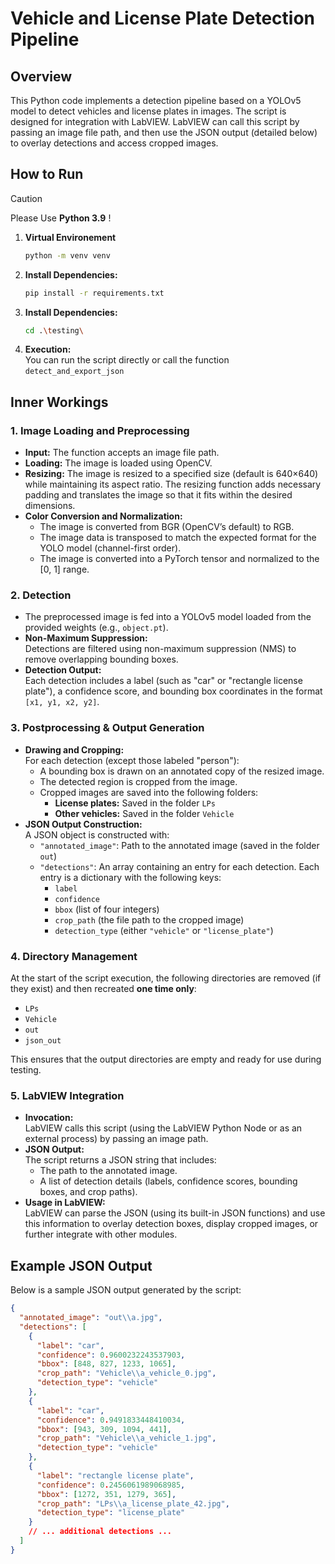 # Vehicle and License Plate Detection Pipeline

## Overview

This Python code implements a detection pipeline based on a YOLOv5 model to detect vehicles and license plates in images. The script is designed for integration with LabVIEW. LabVIEW can call this script by passing an image file path, and then use the JSON output (detailed below) to overlay detections and access cropped images.

## How to Run
 
> [!CAUTION]
> Please Use **Python 3.9** !
 
1. **Virtual Environement**
   ```bash
   python -m venv venv
   ```
2. **Install Dependencies:**  
   ```bash
   pip install -r requirements.txt
   ```
3. **Install Dependencies:**  
   ```bash
   cd .\testing\
   ```
4. **Execution:**  
   You can run the script directly or call the function ```detect_and_export_json```
   
## Inner Workings

### 1. Image Loading and Preprocessing

- **Input:** The function accepts an image file path.
- **Loading:** The image is loaded using OpenCV.
- **Resizing:** The image is resized to a specified size (default is 640×640) while maintaining its aspect ratio. The resizing function adds necessary padding and translates the image so that it fits within the desired dimensions.
- **Color Conversion and Normalization:**  
  - The image is converted from BGR (OpenCV’s default) to RGB.  
  - The image data is transposed to match the expected format for the YOLO model (channel-first order).
  - The image is converted into a PyTorch tensor and normalized to the [0, 1] range.

### 2. Detection

- The preprocessed image is fed into a YOLOv5 model loaded from the provided weights (e.g., `object.pt`).
- **Non-Maximum Suppression:**  
  Detections are filtered using non-maximum suppression (NMS) to remove overlapping bounding boxes.
- **Detection Output:**  
  Each detection includes a label (such as "car" or "rectangle license plate"), a confidence score, and bounding box coordinates in the format `[x1, y1, x2, y2]`.

### 3. Postprocessing & Output Generation

- **Drawing and Cropping:**  
  For each detection (except those labeled "person"):
  - A bounding box is drawn on an annotated copy of the resized image.
  - The detected region is cropped from the image.
  - Cropped images are saved into the following folders:
    - **License plates:** Saved in the folder `LPs`
    - **Other vehicles:** Saved in the folder `Vehicle`
- **JSON Output Construction:**  
  A JSON object is constructed with:
  - `"annotated_image"`: Path to the annotated image (saved in the folder `out`)
  - `"detections"`: An array containing an entry for each detection. Each entry is a dictionary with the following keys:
    - `label`
    - `confidence`
    - `bbox` (list of four integers)
    - `crop_path` (the file path to the cropped image)
    - `detection_type` (either `"vehicle"` or `"license_plate"`)

### 4. Directory Management

At the start of the script execution, the following directories are removed (if they exist) and then recreated **one time only**:
- `LPs`
- `Vehicle`
- `out`
- `json_out`

This ensures that the output directories are empty and ready for use during testing.

### 5. LabVIEW Integration

- **Invocation:**  
  LabVIEW calls this script (using the LabVIEW Python Node or as an external process) by passing an image path.
- **JSON Output:**  
  The script returns a JSON string that includes:
  - The path to the annotated image.
  - A list of detection details (labels, confidence scores, bounding boxes, and crop paths).
- **Usage in LabVIEW:**  
  LabVIEW can parse the JSON (using its built-in JSON functions) and use this information to overlay detection boxes, display cropped images, or further integrate with other modules.

## Example JSON Output

Below is a sample JSON output generated by the script:

```json
{
  "annotated_image": "out\\a.jpg",
  "detections": [
    {
      "label": "car",
      "confidence": 0.9600232243537903,
      "bbox": [848, 827, 1233, 1065],
      "crop_path": "Vehicle\\a_vehicle_0.jpg",
      "detection_type": "vehicle"
    },
    {
      "label": "car",
      "confidence": 0.9491833448410034,
      "bbox": [943, 309, 1094, 441],
      "crop_path": "Vehicle\\a_vehicle_1.jpg",
      "detection_type": "vehicle"
    },
    {
      "label": "rectangle license plate",
      "confidence": 0.2456061989068985,
      "bbox": [1272, 351, 1279, 365],
      "crop_path": "LPs\\a_license_plate_42.jpg",
      "detection_type": "license_plate"
    }
    // ... additional detections ...
  ]
}
```
